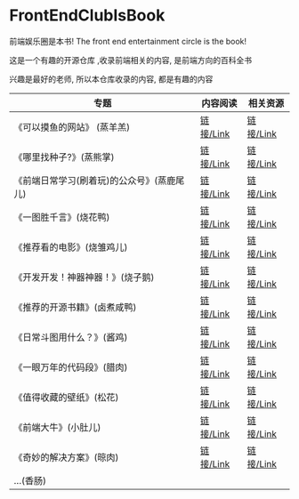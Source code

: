 # FrontEndClubIsBook
前端娱乐圈是本书!  The front end entertainment circle is the book!

这是一个有趣的开源仓库 ,收录前端相关的内容, 是前端方向的百科全书

兴趣是最好的老师, 所以本仓库收录的内容, 都是有趣的内容



| 专题                                       | 内容阅读                                                     | 相关资源                                                     |
| ------------------------------------------ | ------------------------------------------------------------ | ------------------------------------------------------------ |
| 《可以摸鱼的网站》 (蒸羊羔)                | [链接/Link](https://zhaoolee.github.io/FrontEndClubIsBook/2019/07/06/0001-moyu/) | [链接/Link](https://github.com/zhaoolee/FrontEndClubIsBook/tree/master/0001_%E5%8F%AF%E4%BB%A5%E6%91%B8%E9%B1%BC%E7%9A%84%E7%BD%91%E7%AB%99_%E8%92%B8%E7%BE%8A%E7%BE%94) |
| 《哪里找种子?》(蒸熊掌)                    | [链接/Link](https://zhaoolee.github.io/FrontEndClubIsBook/2019/07/06/0002-bt/) | [链接/Link](https://github.com/zhaoolee/FrontEndClubIsBook/tree/master/0002_%E5%93%AA%E9%87%8C%E6%89%BE%E7%A7%8D%E5%AD%90_%E8%92%B8%E7%86%8A%E6%8E%8C) |
| 《前端日常学习(刷着玩)的公众号》(蒸鹿尾儿) | [链接/Link](https://zhaoolee.github.io/FrontEndClubIsBook/2019/07/06/0003-mp/) | [链接/Link](https://github.com/zhaoolee/FrontEndClubIsBook/tree/master/0003_%E5%89%8D%E7%AB%AF%E6%97%A5%E5%B8%B8%E5%AD%A6%E4%B9%A0_%E5%88%B7%E7%9D%80%E7%8E%A9_%E7%9A%84%E5%85%AC%E4%BC%97%E5%8F%B7_%E8%92%B8%E9%B9%BF%E5%B0%BE%E5%84%BF) |
| 《一图胜千言》(烧花鸭)                     | [链接/Link](https://zhaoolee.github.io/FrontEndClubIsBook/2019/07/06/0004-a-picture-worth-thousand-words/) | [链接/Link](https://github.com/zhaoolee/FrontEndClubIsBook/tree/master/0004_%E4%B8%80%E5%9B%BE%E8%83%9C%E5%8D%83%E8%A8%80_%E7%83%A7%E8%8A%B1%E9%B8%AD) |
| 《推荐看的电影》(烧雏鸡儿)                 | [链接/Link](https://zhaoolee.github.io/FrontEndClubIsBook/2019/07/06/0005-recommended-movie/) | [链接/Link](https://github.com/zhaoolee/FrontEndClubIsBook/tree/master/0005_%E6%8E%A8%E8%8D%90%E7%9C%8B%E7%9A%84%E7%94%B5%E5%BD%B1_%E7%83%A7%E9%9B%8F%E9%B8%A1%E5%84%BF) |
| 《开发开发！神器神器！》(烧子鹅)           | [链接/Link](https://zhaoolee.github.io/FrontEndClubIsBook/2019/07/06/0006-dev-tools/) | [链接/Link](https://github.com/zhaoolee/FrontEndClubIsBook/tree/master/0006_%E5%BC%80%E5%8F%91%E5%BC%80%E5%8F%91_%E7%A5%9E%E5%99%A8%E7%A5%9E%E5%99%A8_%E7%83%A7%E5%AD%90%E9%B9%85) |
| 《推荐的开源书籍》(卤煮咸鸭)               | [链接/Link](https://zhaoolee.github.io/FrontEndClubIsBook/2019/07/06/0007-open-source-books/) | [链接/Link](https://github.com/zhaoolee/FrontEndClubIsBook/tree/master/0007_%E6%8E%A8%E8%8D%90%E7%9A%84%E5%BC%80%E6%BA%90%E4%B9%A6%E7%B1%8D_%E5%8D%A4%E7%85%AE%E5%92%B8%E9%B8%AD) |
| 《日常斗图用什么？》(酱鸡)                 | [链接/Link](https://zhaoolee.github.io/FrontEndClubIsBook/2019/07/06/0008-bqb/) | [链接/Link](https://github.com/zhaoolee/FrontEndClubIsBook/tree/master/0008_%E6%97%A5%E5%B8%B8%E6%96%97%E5%9B%BE%E7%94%A8%E4%BB%80%E4%B9%88_%E9%85%B1%E9%B8%A1) |
| 《一眼万年的代码段》(腊肉)                 | [链接/Link](https://zhaoolee.github.io/FrontEndClubIsBook/2019/07/06/0009-code/) | [链接/Link](https://github.com/zhaoolee/FrontEndClubIsBook/tree/master/0009_%E4%B8%80%E7%9C%BC%E4%B8%87%E5%B9%B4%E7%9A%84%E4%BB%A3%E7%A0%81%E6%AE%B5_%E8%85%8A%E8%82%89)                                               |
| 《值得收藏的壁纸》(松花)                   | [链接/Link](https://zhaoolee.github.io/FrontEndClubIsBook/2019/07/06/0010-wall-page/) | [链接/Link](https://github.com/zhaoolee/FrontEndClubIsBook/tree/master/0010_%E5%80%BC%E5%BE%97%E6%94%B6%E8%97%8F%E7%9A%84%E5%A3%81%E7%BA%B8_%E6%9D%BE%E8%8A%B1) |
| 《前端大牛》(小肚儿)                       | [链接/Link](https://zhaoolee.github.io/FrontEndClubIsBook/2019/07/06/0011-daxie/) | [链接/Link](https://github.com/zhaoolee/FrontEndClubIsBook/tree/master/0011_%E5%89%8D%E7%AB%AF%E5%A4%A7%E7%89%9B_%E5%B0%8F%E8%82%9A%E5%84%BF) |
| 《奇妙的解决方案》(晾肉)                   | [链接/Link](https://zhaoolee.github.io/FrontEndClubIsBook/2019/07/06/0012-the-best-solution/) | [链接/Link](https://github.com/zhaoolee/FrontEndClubIsBook/tree/master/0012_%E5%A5%87%E5%A6%99%E7%9A%84%E8%A7%A3%E5%86%B3%E6%96%B9%E6%A1%88_%E6%99%BE%E8%82%89)                                              |
| …(香肠)                                    |                                                              |                                                              |

